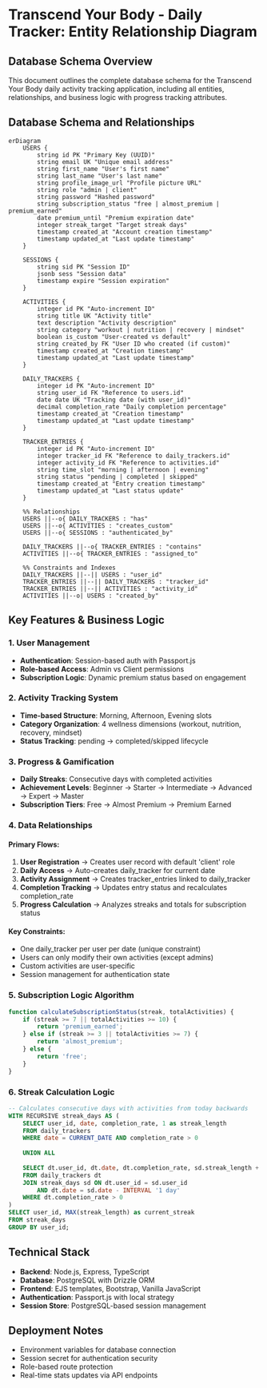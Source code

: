 # Transcend Your Body - Daily Tracker: Entity Relationship Diagram

## Database Schema Overview

This document outlines the complete database schema for the Transcend Your Body daily activity tracking application, including all entities, relationships, and business logic with progress tracking attributes.

## Database Schema and Relationships

```mermaid
erDiagram
    USERS {
        string id PK "Primary Key (UUID)"
        string email UK "Unique email address"
        string first_name "User's first name"
        string last_name "User's last name" 
        string profile_image_url "Profile picture URL"
        string role "admin | client"
        string password "Hashed password"
        string subscription_status "free | almost_premium | premium_earned"
        date premium_until "Premium expiration date"
        integer streak_target "Target streak days"
        timestamp created_at "Account creation timestamp"
        timestamp updated_at "Last update timestamp"
    }

    SESSIONS {
        string sid PK "Session ID"
        jsonb sess "Session data"
        timestamp expire "Session expiration"
    }

    ACTIVITIES {
        integer id PK "Auto-increment ID"
        string title UK "Activity title"
        text description "Activity description"
        string category "workout | nutrition | recovery | mindset"
        boolean is_custom "User-created vs default"
        string created_by FK "User ID who created (if custom)"
        timestamp created_at "Creation timestamp"
        timestamp updated_at "Last update timestamp"
    }

    DAILY_TRACKERS {
        integer id PK "Auto-increment ID"
        string user_id FK "Reference to users.id"
        date date UK "Tracking date (with user_id)"
        decimal completion_rate "Daily completion percentage"
        timestamp created_at "Creation timestamp"
        timestamp updated_at "Last update timestamp"
    }

    TRACKER_ENTRIES {
        integer id PK "Auto-increment ID"
        integer tracker_id FK "Reference to daily_trackers.id"
        integer activity_id FK "Reference to activities.id"
        string time_slot "morning | afternoon | evening"
        string status "pending | completed | skipped"
        timestamp created_at "Entry creation timestamp"
        timestamp updated_at "Last status update"
    }

    %% Relationships
    USERS ||--o{ DAILY_TRACKERS : "has"
    USERS ||--o{ ACTIVITIES : "creates_custom"
    USERS ||--o{ SESSIONS : "authenticated_by"
    
    DAILY_TRACKERS ||--o{ TRACKER_ENTRIES : "contains"
    ACTIVITIES ||--o{ TRACKER_ENTRIES : "assigned_to"
    
    %% Constraints and Indexes
    DAILY_TRACKERS ||--|| USERS : "user_id"
    TRACKER_ENTRIES ||--|| DAILY_TRACKERS : "tracker_id"
    TRACKER_ENTRIES ||--|| ACTIVITIES : "activity_id"
    ACTIVITIES ||--o| USERS : "created_by"
```

## Key Features & Business Logic

### 1. User Management
- **Authentication**: Session-based auth with Passport.js
- **Role-based Access**: Admin vs Client permissions
- **Subscription Logic**: Dynamic premium status based on engagement

### 2. Activity Tracking System
- **Time-based Structure**: Morning, Afternoon, Evening slots
- **Category Organization**: 4 wellness dimensions (workout, nutrition, recovery, mindset)
- **Status Tracking**: pending → completed/skipped lifecycle

### 3. Progress & Gamification
- **Daily Streaks**: Consecutive days with completed activities
- **Achievement Levels**: Beginner → Starter → Intermediate → Advanced → Expert → Master
- **Subscription Tiers**: Free → Almost Premium → Premium Earned

### 4. Data Relationships

#### Primary Flows:
1. **User Registration** → Creates user record with default 'client' role
2. **Daily Access** → Auto-creates daily_tracker for current date
3. **Activity Assignment** → Creates tracker_entries linked to daily_tracker
4. **Completion Tracking** → Updates entry status and recalculates completion_rate
5. **Progress Calculation** → Analyzes streaks and totals for subscription status

#### Key Constraints:
- One daily_tracker per user per date (unique constraint)
- Users can only modify their own activities (except admins)
- Custom activities are user-specific
- Session management for authentication state

### 5. Subscription Logic Algorithm

```javascript
function calculateSubscriptionStatus(streak, totalActivities) {
    if (streak >= 7 || totalActivities >= 10) {
        return 'premium_earned';
    } else if (streak >= 3 || totalActivities >= 7) {
        return 'almost_premium';  
    } else {
        return 'free';
    }
}
```

### 6. Streak Calculation Logic

```sql
-- Calculates consecutive days with activities from today backwards
WITH RECURSIVE streak_days AS (
    SELECT user_id, date, completion_rate, 1 as streak_length
    FROM daily_trackers 
    WHERE date = CURRENT_DATE AND completion_rate > 0
    
    UNION ALL
    
    SELECT dt.user_id, dt.date, dt.completion_rate, sd.streak_length + 1
    FROM daily_trackers dt
    JOIN streak_days sd ON dt.user_id = sd.user_id 
        AND dt.date = sd.date - INTERVAL '1 day'
    WHERE dt.completion_rate > 0
)
SELECT user_id, MAX(streak_length) as current_streak 
FROM streak_days 
GROUP BY user_id;
```

## Technical Stack
- **Backend**: Node.js, Express, TypeScript
- **Database**: PostgreSQL with Drizzle ORM
- **Frontend**: EJS templates, Bootstrap, Vanilla JavaScript
- **Authentication**: Passport.js with local strategy
- **Session Store**: PostgreSQL-based session management

## Deployment Notes
- Environment variables for database connection
- Session secret for authentication security
- Role-based route protection
- Real-time stats updates via API endpoints